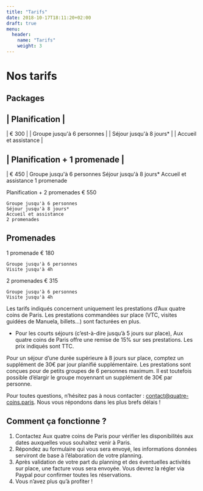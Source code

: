 ```yaml
---
title: "Tarifs"
date: 2018-10-17T18:11:20+02:00
draft: true
menu:
  header:
    name: "Tarifs"
    weight: 3
---
```


# Nos tarifs

## Packages

|       Planification       |
---
|       € 300       |
| Groupe jusqu'à 6 personnes |
| Séjour jusqu'à 8 jours* |
| Accueil et assistance |

| Planification + 1 promenade |
---
|       € 450       |
    Groupe jusqu'à 6 personnes
    Séjour jusqu'à 8 jours*
    Accueil et assistance
    1 promenade 

Planification + 2 promenades
€ 550

    Groupe jusqu'à 6 personnes
    Séjour jusqu'à 8 jours*
    Accueil et assistance
    2 promenades 

## Promenades

1 promenade
€ 180

    Groupe jusqu'à 6 personnes
    Visite jusqu'à 4h 

2 promenades
€ 315

    Groupe jusqu'à 6 personnes
    Visite jusqu'à 4h 

Les tarifs indiqués concernent uniquement les prestations d’Aux quatre coins de Paris. Les prestations commandées sur place (VTC, visites guidées de Manuela, billets…) sont facturées en plus.

* Pour les courts séjours (c’est-à-dire jusqu’à 5 jours sur place), Aux quatre coins de Paris offre une remise de 15% sur ses prestations. Les prix indiqués sont TTC.

Pour un séjour d’une durée supérieure à 8 jours sur place, comptez un supplément de 30€ par jour planifié supplémentaire. Les prestations sont conçues pour de petits groupes de 6 personnes maximum. Il est toutefois possible d’élargir le groupe moyennant un supplément de 30€ par personne.

Pour toutes questions, n’hésitez pas à nous contacter : contact@quatre-coins.paris. Nous vous répondons dans les plus brefs délais !

## Comment ça fonctionne ?

1. Contactez Aux quatre coins de Paris pour vérifier les disponibilités aux dates auxquelles vous souhaitez venir à Paris.
2. Répondez au formulaire qui vous sera envoyé, les informations données serviront de base à l’élaboration de votre planning.
3. Après validation de votre part du planning et des éventuelles activités sur place, une facture vous sera envoyée. Vous devrez la régler via Paypal pour confirmer toutes les réservations.
4. Vous n’avez plus qu’à profiter !


